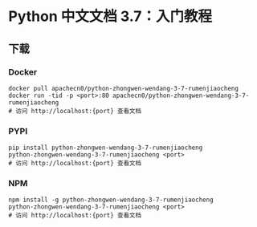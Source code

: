 # Python 中文文档 3.7：入门教程

## 下载

### Docker

```
docker pull apachecn0/python-zhongwen-wendang-3-7-rumenjiaocheng
docker run -tid -p <port>:80 apachecn0/python-zhongwen-wendang-3-7-rumenjiaocheng
# 访问 http://localhost:{port} 查看文档
```

### PYPI

```
pip install python-zhongwen-wendang-3-7-rumenjiaocheng
python-zhongwen-wendang-3-7-rumenjiaocheng <port>
# 访问 http://localhost:{port} 查看文档
```

### NPM

```
npm install -g python-zhongwen-wendang-3-7-rumenjiaocheng
python-zhongwen-wendang-3-7-rumenjiaocheng <port>
# 访问 http://localhost:{port} 查看文档
```